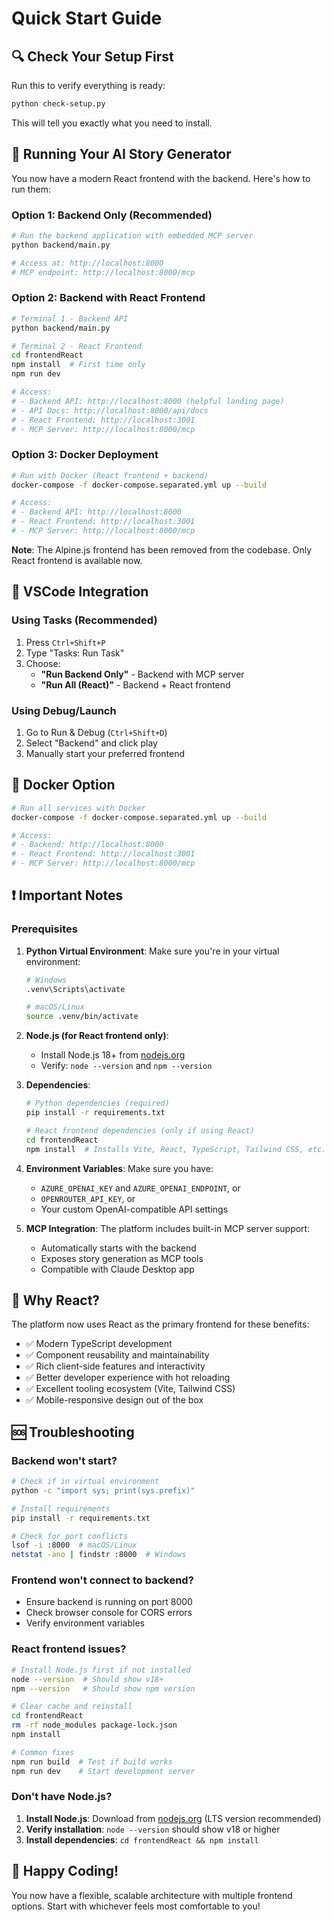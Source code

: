 # Quick Start Guide

## 🔍 Check Your Setup First

Run this to verify everything is ready:
```bash
python check-setup.py
```
This will tell you exactly what you need to install.

## 🚀 Running Your AI Story Generator

You now have a modern React frontend with the backend. Here's how to run them:

### Option 1: Backend Only (Recommended)
```bash
# Run the backend application with embedded MCP server
python backend/main.py

# Access at: http://localhost:8000
# MCP endpoint: http://localhost:8000/mcp
```

### Option 2: Backend with React Frontend
```bash
# Terminal 1 - Backend API
python backend/main.py

# Terminal 2 - React Frontend
cd frontendReact
npm install  # First time only
npm run dev

# Access:
# - Backend API: http://localhost:8000 (helpful landing page)
# - API Docs: http://localhost:8000/api/docs
# - React Frontend: http://localhost:3001
# - MCP Server: http://localhost:8000/mcp
```

### Option 3: Docker Deployment
```bash
# Run with Docker (React frontend + backend)
docker-compose -f docker-compose.separated.yml up --build

# Access:
# - Backend API: http://localhost:8000
# - React Frontend: http://localhost:3001
# - MCP Server: http://localhost:8000/mcp
```

**Note**: The Alpine.js frontend has been removed from the codebase. Only React frontend is available now.

## 🔧 VSCode Integration

### Using Tasks (Recommended)
1. Press `Ctrl+Shift+P`
2. Type "Tasks: Run Task"
3. Choose:
   - **"Run Backend Only"** - Backend with MCP server
   - **"Run All (React)"** - Backend + React frontend

### Using Debug/Launch
1. Go to Run & Debug (`Ctrl+Shift+D`)
2. Select "Backend" and click play
3. Manually start your preferred frontend

## 🐳 Docker Option

```bash
# Run all services with Docker
docker-compose -f docker-compose.separated.yml up --build

# Access:
# - Backend: http://localhost:8000
# - React Frontend: http://localhost:3001
# - MCP Server: http://localhost:8000/mcp
```

## ❗ Important Notes

### Prerequisites

1. **Python Virtual Environment**: Make sure you're in your virtual environment:
   ```bash
   # Windows
   .venv\Scripts\activate
   
   # macOS/Linux  
   source .venv/bin/activate
   ```

2. **Node.js (for React frontend only)**:
   - Install Node.js 18+ from [nodejs.org](https://nodejs.org/)
   - Verify: `node --version` and `npm --version`

3. **Dependencies**:
   ```bash
   # Python dependencies (required)
   pip install -r requirements.txt
   
   # React frontend dependencies (only if using React)
   cd frontendReact
   npm install  # Installs Vite, React, TypeScript, Tailwind CSS, etc.
   ```

4. **Environment Variables**: Make sure you have:
   - `AZURE_OPENAI_KEY` and `AZURE_OPENAI_ENDPOINT`, or
   - `OPENROUTER_API_KEY`, or
   - Your custom OpenAI-compatible API settings

5. **MCP Integration**: The platform includes built-in MCP server support:
   - Automatically starts with the backend
   - Exposes story generation as MCP tools
   - Compatible with Claude Desktop app

## 🎯 Why React?

The platform now uses React as the primary frontend for these benefits:
- ✅ Modern TypeScript development
- ✅ Component reusability and maintainability  
- ✅ Rich client-side features and interactivity
- ✅ Better developer experience with hot reloading
- ✅ Excellent tooling ecosystem (Vite, Tailwind CSS)
- ✅ Mobile-responsive design out of the box

## 🆘 Troubleshooting

### Backend won't start?
```bash
# Check if in virtual environment
python -c "import sys; print(sys.prefix)"

# Install requirements
pip install -r requirements.txt

# Check for port conflicts
lsof -i :8000  # macOS/Linux
netstat -ano | findstr :8000  # Windows
```

### Frontend won't connect to backend?
- Ensure backend is running on port 8000
- Check browser console for CORS errors
- Verify environment variables

### React frontend issues?
```bash
# Install Node.js first if not installed
node --version  # Should show v18+ 
npm --version   # Should show npm version

# Clear cache and reinstall
cd frontendReact
rm -rf node_modules package-lock.json
npm install

# Common fixes
npm run build  # Test if build works
npm run dev    # Start development server
```

### Don't have Node.js?
1. **Install Node.js**: Download from [nodejs.org](https://nodejs.org/) (LTS version recommended)
2. **Verify installation**: `node --version` should show v18 or higher
3. **Install dependencies**: `cd frontendReact && npm install`

## 🚀 Happy Coding!

You now have a flexible, scalable architecture with multiple frontend options. Start with whichever feels most comfortable to you!